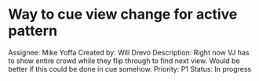 # Way to cue view change for active pattern

Assignee: Mike Yoffa
Created by: Will Drevo
Description: Right now VJ has to show entire crowd while they flip through to find next view. Would be better if this could be done in cue somehow.
Priority: P1
Status: In progress